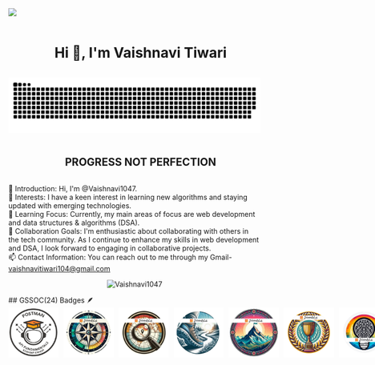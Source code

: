 
<!--horizontal divider(gradiant)-->
<img src="https://user-images.githubusercontent.com/73097560/115834477-dbab4500-a447-11eb-908a-139a6edaec5c.gif">

<!--h1 without bottom border-->
<div id="user-content-toc">
  <ul align="center">
    <summary><h1 style="display: inline-block">Hi 👋, I'm Vaishnavi Tiwari</h1></summary>
  </ul>
</div>


<!--- snake -->
<div align="center">
  <img  src="https://github.com/Vaishnavi1047/Vaishnavi1047/blob/main/grid-snake.svg"
       alt="snake" /></a>
</div>


<!--h2 without bottom border-->
<div id="user-content-toc">
  <ul align="center">
    <summary><h2 style="display: inline-block">PROGRESS NOT PERFECTION</h2></summary>
  </ul>
</div>


<!--Intro start-->
👋 Introduction: Hi, I'm @Vaishnavi1047.  
👀 Interests: I have a keen interest in learning new algorithms and staying updated with emerging technologies.    
🌱 Learning Focus: Currently, my main areas of focus are web development and data structures & algorithms (DSA).  
💞️ Collaboration Goals: I'm enthusiastic about collaborating with others in the tech community. As I continue to enhance my skills in web development and DSA, I look forward to engaging in collaborative projects.  
📫 Contact Information: You can reach out to me through my Gmail- vaishnavitiwari104@gmail.com  
<!--Intro end-->



<!-- GitHub Stats -->
<p align="center">
  <img src="https://github-readme-stats.vercel.app/api?username=Vaishnavi1047&show_icons=true&locale=en" alt="Vaishnavi1047" style="max-width: 100%; height: auto; width: 60%;" />
</p>
## GSSOC(24) Badges 🪶
<div style='display:flex; align-items:center; gap: 10px;' align='center'>
<img src="https://raw.githubusercontent.com/girlscript/gssoc-website-new/main/public/badges/postman.png" width="100px" height="100px" />
  <img src="https://github.com/girlscript/gssoc-website-new/blob/main/public/badges/1.png" width="100px" height="100px" />
  <img src="https://github.com/girlscript/gssoc-website-new/blob/main/public/badges/2.png" width="100px" height="100px" />
  <img src="https://github.com/girlscript/gssoc-website-new/blob/main/public/badges/3.png" width="100px" height="100px" />
  <img src="https://github.com/girlscript/gssoc-website-new/blob/main/public/badges/4.png" width="100px" height="100px" />
  <img src="https://github.com/girlscript/gssoc-website-new/blob/main/public/badges/5.png" width="100px" height="100px" />
  <img src="https://github.com/girlscript/gssoc-website-new/blob/main/public/badges/6.png" width="100px" height="100px" />
  <img src="https://github.com/girlscript/gssoc-website-new/blob/main/public/badges/7.png" width="100px" height="100px" />
  <img src="https://github.com/girlscript/gssoc-website-new/blob/main/public/badges/8.png" width="100px" height="100px" />
</div>
